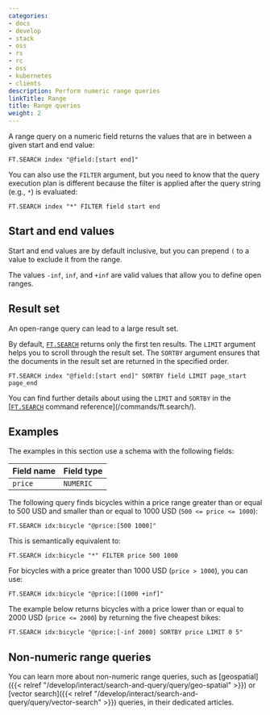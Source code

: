 ```yaml
---
categories:
- docs
- develop
- stack
- oss
- rs
- rc
- oss
- kubernetes
- clients
description: Perform numeric range queries
linkTitle: Range
title: Range queries
weight: 2
---
```


A range query on a numeric field returns the values that are in between a given start and end value:

```
FT.SEARCH index "@field:[start end]"
```

You can also use the `FILTER` argument, but you need to know that the query execution plan is different because the filter is applied after the query string (e.g., `*`) is evaluated:

```
FT.SEARCH index "*" FILTER field start end
```

## Start and end values

Start and end values are by default inclusive, but you can prepend `(` to a value to exclude it from the range.

The values `-inf`, `inf`, and `+inf` are valid values that allow you to define open ranges.

## Result set

An open-range query can lead to a large result set. 

By default, [`FT.SEARCH`](/commands/ft.search) returns only the first ten results. The `LIMIT` argument helps you to scroll through the result set. The `SORTBY` argument ensures that the documents in the result set are returned in the specified order.

```
FT.SEARCH index "@field:[start end]" SORTBY field LIMIT page_start page_end
```

You can find further details about using the `LIMIT` and `SORTBY` in the [[`FT.SEARCH`](/commands/ft.search) command reference](/commands/ft.search/).

## Examples

The examples in this section use a schema with the following fields:

| Field name | Field type |
| ---------- | ---------- |
| `price` | `NUMERIC` |

The following query finds bicycles within a price range greater than or equal to 500 USD and smaller than or equal to 1000 USD (`500 <= price <= 1000`):

```
FT.SEARCH idx:bicycle "@price:[500 1000]"
```

This is semantically equivalent to:

```
FT.SEARCH idx:bicycle "*" FILTER price 500 1000
```

For bicycles with a price greater than 1000 USD (`price > 1000`), you can use:

```
FT.SEARCH idx:bicycle "@price:[(1000 +inf]"
```

The example below returns bicycles with a price lower than or equal to 2000 USD (`price <= 2000`) by returning the five cheapest bikes:

```
FT.SEARCH idx:bicycle "@price:[-inf 2000] SORTBY price LIMIT 0 5"
```

## Non-numeric range queries

You can learn more about non-numeric range queries, such as [geospatial]({{< relref "/develop/interact/search-and-query/query/geo-spatial" >}}) or [vector search]({{< relref "/develop/interact/search-and-query/query/vector-search" >}}) queries, in their dedicated articles.